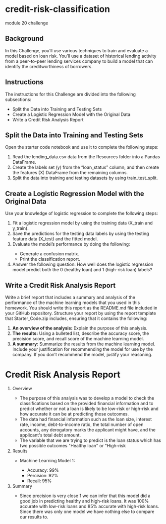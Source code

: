 # credit-risk-classification
module 20 challenge

<h2>Background</h2>
<p>In this Challenge, you’ll use various techniques to train and evaluate a model based on loan risk. You’ll use a dataset of historical lending activity from a peer-to-peer lending services company to build a model that can identify the creditworthiness of borrowers.</p>

<h2>Instructions</h2>
The instructions for this Challenge are divided into the following subsections:
<ul>
<li>Split the Data into Training and Testing Sets</li>
<li>Create a Logistic Regression Model with the Original Data</li>
<li>Write a Credit Risk Analysis Report</li>
</ul>

<h2>Split the Data into Training and Testing Sets</h2>
Open the starter code notebook and use it to complete the following steps:
<ol>
<li>Read the lending_data.csv data from the Resources folder into a Pandas DataFrame.</li>
<li>Create the labels set (y) from the “loan_status” column, and then create the features (X) DataFrame from the remaining columns.</li>
<li>Split the data into training and testing datasets by using train_test_split.</li>
</ol>

<h2>Create a Logistic Regression Model with the Original Data</h2>
Use your knowledge of logistic regression to complete the following steps:
<ol>
<li>Fit a logistic regression model by using the training data (X_train and y_train).</li>
<li>Save the predictions for the testing data labels by using the testing feature data (X_test) and the fitted model.</li>
<li>Evaluate the model’s performance by doing the following:</li>
<ul>
<li>Generate a confusion matrix.</li>
<li>Print the classification report.</li>  
</ul>
<li>Answer the following question: How well does the logistic regression model predict both the 0 (healthy loan) and 1 (high-risk loan) labels?</li>
</ol>

<h2>Write a Credit Risk Analysis Report</h2>
<p>Write a brief report that includes a summary and analysis of the performance of the machine learning models that you used in this homework. You should write this report as the README.md file included in your GitHub repository.
Structure your report by using the report template that Starter_Code.zip includes, ensuring that it contains the following:</p>
<ol>
<li><strong>An overview of the analysis:</strong> Explain the purpose of this analysis.</li>
<li><strong>The results:</strong> Using a bulleted list, describe the accuracy score, the precision score, and recall score of the machine learning model.</li>
<li><strong>A summary:</strong> Summarize the results from the machine learning model. Include your justification for recommending the model for use by the company. If you don’t recommend the model, justify your reasoning.</li>
</ol>

<h1>Credit Risk Analysis Report</h1>
<ol>
<li>Overview</li>
<ul>
<li>The purpose of this analysis was to develop a model to check the classifications based on the provided financial information and to predict whether or not a loan is likely to be low-risk or high-risk and how accurate it can be at predicting those outcomes.</li>
<li>The data had financial information such as the loan size, interest rate, income, debt-to-income ratio, the total number of open accounts, any derogatory marks the applicant might have, and the applicant's total debt amount. </li>
<li>The variable that we are trying to predict is the loan status which has two possible outcomes "Healthy loan" or "High-risk</li>
</ul> 
<li>Results</li>
<ul>
<li>Machine Learning Model 1:</li>
<ul>
<li>Accuracy: 99%</li>
<li>Percision: 92%</li>
<li>Recall: 95%</li>
</ul>
</ul>
<li>Summary</li>
<ul>
<li>Since precision is very close 1 we can infer that this model did a good job in predicting healthy and high-risk loans. It was 100% accurate with low-risk loans and 85% accurate with high-risk loans. Since there was only one model we have nothing else to compare our results to.</li>
</ul>

</ol>
